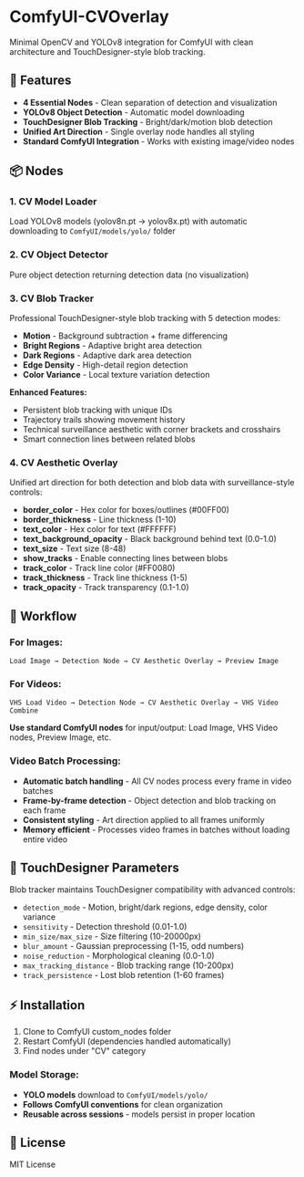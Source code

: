 # ComfyUI-CVOverlay

Minimal OpenCV and YOLOv8 integration for ComfyUI with clean architecture and TouchDesigner-style blob tracking.

## 🎯 Features

- **4 Essential Nodes** - Clean separation of detection and visualization
- **YOLOv8 Object Detection** - Automatic model downloading  
- **TouchDesigner Blob Tracking** - Bright/dark/motion blob detection
- **Unified Art Direction** - Single overlay node handles all styling
- **Standard ComfyUI Integration** - Works with existing image/video nodes

## 📦 Nodes

### 1. CV Model Loader
Load YOLOv8 models (yolov8n.pt → yolov8x.pt) with automatic downloading to `ComfyUI/models/yolo/` folder

### 2. CV Object Detector  
Pure object detection returning detection data (no visualization)

### 3. CV Blob Tracker
Professional TouchDesigner-style blob tracking with 5 detection modes:
- **Motion** - Background subtraction + frame differencing
- **Bright Regions** - Adaptive bright area detection  
- **Dark Regions** - Adaptive dark area detection
- **Edge Density** - High-detail region detection
- **Color Variance** - Local texture variation detection

**Enhanced Features:**
- Persistent blob tracking with unique IDs
- Trajectory trails showing movement history
- Technical surveillance aesthetic with corner brackets and crosshairs
- Smart connection lines between related blobs

### 4. CV Aesthetic Overlay
Unified art direction for both detection and blob data with surveillance-style controls:
- **border_color** - Hex color for boxes/outlines (#00FF00)
- **border_thickness** - Line thickness (1-10)
- **text_color** - Hex color for text (#FFFFFF)
- **text_background_opacity** - Black background behind text (0.0-1.0)
- **text_size** - Text size (8-48)
- **show_tracks** - Enable connecting lines between blobs
- **track_color** - Track line color (#FF0080)
- **track_thickness** - Track line thickness (1-5)
- **track_opacity** - Track transparency (0.1-1.0)

## 🔄 Workflow

### **For Images:**
```
Load Image → Detection Node → CV Aesthetic Overlay → Preview Image
```

### **For Videos:**
```
VHS Load Video → Detection Node → CV Aesthetic Overlay → VHS Video Combine
```

**Use standard ComfyUI nodes** for input/output: Load Image, VHS Video nodes, Preview Image, etc.

### **Video Batch Processing:**
- **Automatic batch handling** - All CV nodes process every frame in video batches
- **Frame-by-frame detection** - Object detection and blob tracking on each frame
- **Consistent styling** - Art direction applied to all frames uniformly
- **Memory efficient** - Processes video frames in batches without loading entire video

## 🔧 TouchDesigner Parameters

Blob tracker maintains TouchDesigner compatibility with advanced controls:
- `detection_mode` - Motion, bright/dark regions, edge density, color variance
- `sensitivity` - Detection threshold (0.01-1.0)
- `min_size/max_size` - Size filtering (10-20000px)
- `blur_amount` - Gaussian preprocessing (1-15, odd numbers)
- `noise_reduction` - Morphological cleaning (0.0-1.0)
- `max_tracking_distance` - Blob tracking range (10-200px)
- `track_persistence` - Lost blob retention (1-60 frames)

## ⚡ Installation

1. Clone to ComfyUI custom_nodes folder
2. Restart ComfyUI (dependencies handled automatically)
3. Find nodes under "CV" category

### **Model Storage:**
- **YOLO models** download to `ComfyUI/models/yolo/`
- **Follows ComfyUI conventions** for clean organization
- **Reusable across sessions** - models persist in proper location

## 📄 License

MIT License
